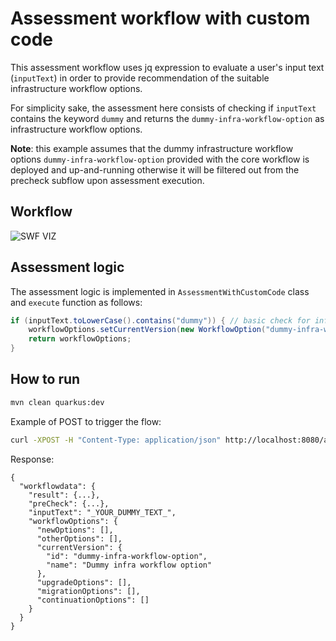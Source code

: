 # Assessment workflow with custom code
This assessment workflow uses jq expression to evaluate a user's input text (`inputText`) in order to provide recommendation of the suitable infrastructure workflow options.

For simplicity sake, the assessment here consists of checking if `inputText` contains the keyword `dummy` and returns the `dummy-infra-workflow-option` as infrastructure workflow options.

**Note**: this example assumes that the dummy infrastructure workflow options `dummy-infra-workflow-option` provided with the core workflow is deployed and up-and-running otherwise it will be filtered out from the precheck subflow upon assessment execution.

## Workflow
![SWF VIZ](https://github.com/parodos-dev/serverless-workflow-examples/blob/main/assessment/assessment-with-custom-code/assessment-with-custom-code.svg)

## Assessment logic
The assessment logic is implemented in  `AssessmentWithCustomCode` class and `execute` function as follows:
```java
if (inputText.toLowerCase().contains("dummy")) { // basic check for infrastructure workflow options recommendation
    workflowOptions.setCurrentVersion(new WorkflowOption("dummy-infra-workflow-option", "Dummy infra workflow option"));
    return workflowOptions;
}
```

## How to run

```bash
mvn clean quarkus:dev
```

Example of POST to trigger the flow:
```bash
curl -XPOST -H "Content-Type: application/json" http://localhost:8080/assessment-with-custom-code -d '{"inputText": "_YOUR_DUMMY_TEXT_"}'
```

Response:
```
{
  "workflowdata": {
    "result": {...},
    "preCheck": {...},
    "inputText": "_YOUR_DUMMY_TEXT_",
    "workflowOptions": {
      "newOptions": [],
      "otherOptions": [],
      "currentVersion": {
        "id": "dummy-infra-workflow-option",
        "name": "Dummy infra workflow option"
      },
      "upgradeOptions": [],
      "migrationOptions": [],
      "continuationOptions": []
    }
  }
}
```